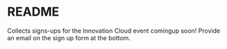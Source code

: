 # README

Collects signs-ups for the Innovation Cloud event comingup soon!
Provide an email on the sign up form at the bottom.